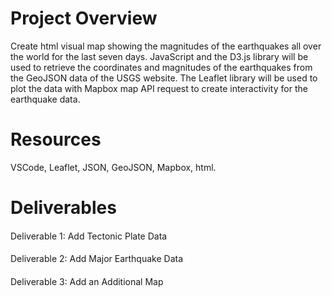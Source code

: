 # Project Overview
Create html visual map showing the magnitudes of the earthquakes all over the world for the last seven days. JavaScript and the D3.js library will be used to retrieve the coordinates and magnitudes of the earthquakes from the GeoJSON data of the USGS website. The Leaflet library will be used to plot the data with Mapbox map API request to create interactivity for the earthquake data.

# Resources
VSCode, Leaflet, JSON, GeoJSON, Mapbox, html.

# Deliverables
####  
Deliverable 1: Add Tectonic Plate Data
####
Deliverable 2: Add Major Earthquake Data
####
Deliverable 3: Add an Additional Map
